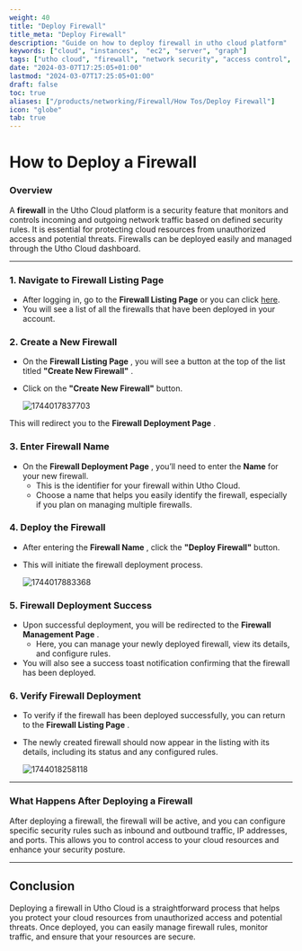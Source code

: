 ```yaml
---
weight: 40
title: "Deploy Firewall"
title_meta: "Deploy Firewall"
description: "Guide on how to deploy firewall in utho cloud platform"
keywords: ["cloud", "instances",  "ec2", "server", "graph"]
tags: ["utho cloud", "firewall", "network security", "access control", "cloud firewall"]
date: "2024-03-07T17:25:05+01:00"
lastmod: "2024-03-07T17:25:05+01:00"
draft: false
toc: true
aliases: ["/products/networking/Firewall/How Tos/Deploy Firewall"]
icon: "globe"
tab: true
---
```


# **How to Deploy a Firewall**

### **Overview** 

A **firewall** in the Utho Cloud platform is a security feature that monitors and controls incoming and outgoing network traffic based on defined security rules. It is essential for protecting cloud resources from unauthorized access and potential threats. Firewalls can be deployed easily and managed through the Utho Cloud dashboard.

---

### **1. Navigate to Firewall Listing Page**

* After logging in, go to the  **Firewall Listing Page**  or you can click [here](https://console.utho.com/firewall "Firewall Listing Page").
* You will see a list of all the firewalls that have been deployed in your account.

### **2. Create a New Firewall**

* On the  **Firewall Listing Page** , you will see a button at the top of the list titled  **"Create New Firewall"** .
* Click on the **"Create New Firewall"** button.

  ![1744017837703](image/index/1744017837703.png)

This will redirect you to the  **Firewall Deployment Page** .

### **3. Enter Firewall Name**

* On the  **Firewall Deployment Page** , you’ll need to enter the **Name** for your new firewall.
  * This is the identifier for your firewall within Utho Cloud.
  * Choose a name that helps you easily identify the firewall, especially if you plan on managing multiple firewalls.

### **4. Deploy the Firewall**

* After entering the  **Firewall Name** , click the **"Deploy Firewall"** button.
* This will initiate the firewall deployment process.

  ![1744017883368](image/index/1744017883368.png)

### **5. Firewall Deployment Success**

* Upon successful deployment, you will be redirected to the  **Firewall Management Page** .
  * Here, you can manage your newly deployed firewall, view its details, and configure rules.
* You will also see a success toast notification confirming that the firewall has been deployed.

### **6. Verify Firewall Deployment**

* To verify if the firewall has been deployed successfully, you can return to the  **Firewall Listing Page** .
* The newly created firewall should now appear in the listing with its details, including its status and any configured rules.

  ![1744018258118](image/index/1744018258118.png)

---

### **What Happens After Deploying a Firewall**

After deploying a firewall, the firewall will be active, and you can configure specific security rules such as inbound and outbound traffic, IP addresses, and ports. This allows you to control access to your cloud resources and enhance your security posture.

---

## **Conclusion**

Deploying a firewall in Utho Cloud is a straightforward process that helps you protect your cloud resources from unauthorized access and potential threats. Once deployed, you can easily manage firewall rules, monitor traffic, and ensure that your resources are secure.

